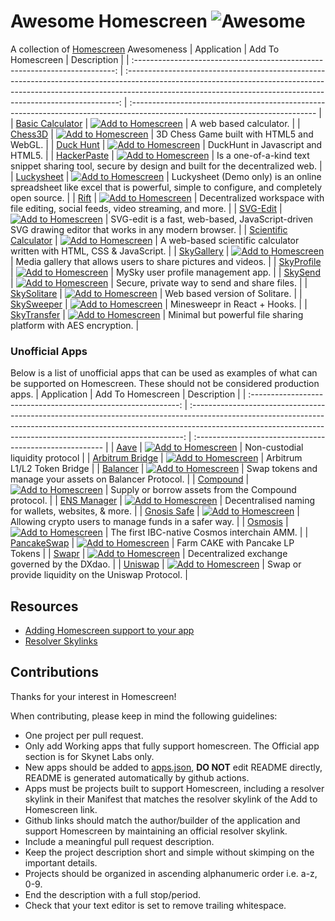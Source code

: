# Awesome Homescreen ![Awesome](https://cdn.rawgit.com/sindresorhus/awesome/d7305f38d29fed78fa85652e3a63e154dd8e8829/media/badge.svg)

A collection of [Homescreen](https://docs.siasky.net/integrations/homescreen) Awesomeness
|                                 Application                                 |                                                                                                              Add To Homescreen                                                                                                             | Description                                                                                                                   |
| :-------------------------------------------------------------------------: | :----------------------------------------------------------------------------------------------------------------------------------------------------------------------------------------------------------------------------------------: | :---------------------------------------------------------------------------------------------------------------------------- |
|         [Basic Calculator](https://github.com/skunk-ink/Calculator)         | [![Add to Homescreen](https://img.shields.io/static/v1?logo=skynet&label=Skynet&labelColor=0d0d0d&message=Add%20to%20Homescreen&color=00c65e)](https://homescreen.hns.siasky.net/#/skylink/AQAGUouhot5ni_x0-NEKfQiEliOaiXUaEDY6FleNJsQ_kA) | A web based calculator.                                                                                                       |
|               [Chess3D](https://github.com/skunk-ink/Chess3D)               | [![Add to Homescreen](https://img.shields.io/static/v1?logo=skynet&label=Skynet&labelColor=0d0d0d&message=Add%20to%20Homescreen&color=00c65e)](https://homescreen.hns.siasky.net/#/skylink/AQBi7_Ln252WtwaI2UcMBdAV46uc9ALUQJ-ITe005LjXUg) | 3D Chess Game built with HTML5 and WebGL.                                                                                     |
|            [Duck Hunt](https://github.com/skunk-ink/DuckHunt-JS)            | [![Add to Homescreen](https://img.shields.io/static/v1?logo=skynet&label=Skynet&labelColor=0d0d0d&message=Add%20to%20Homescreen&color=00c65e)](https://homescreen.hns.siasky.net/#/skylink/AQDgyujLpv2i_nHer2pi3prtNNe-g1ghs6rm3D6baD9AyQ) | DuckHunt in Javascript and HTML5.                                                                                             |
|             [HackerPaste](https://github.com/harej/hackerpaste)             | [![Add to Homescreen](https://img.shields.io/static/v1?logo=skynet&label=Skynet&labelColor=0d0d0d&message=Add%20to%20Homescreen&color=00c65e)](https://homescreen.hns.siasky.net/#/skylink/_AGCc4-wHTEscwQXTox_95VsHjl-GEwrc7rxGhMXCPStRg) | Is a one-of-a-kind text snippet sharing tool, secure by design and built for the decentralized web.                           |
|            [Luckysheet](https://github.com/skunk-ink/Luckysheet)            | [![Add to Homescreen](https://img.shields.io/static/v1?logo=skynet&label=Skynet&labelColor=0d0d0d&message=Add%20to%20Homescreen&color=00c65e)](https://homescreen.hns.siasky.net/#/skylink/AQC0wIqnX1fHedyGmsJKTCosSfNqH_qZpUMt1oq2viTRTg) | Luckysheet (Demo only) is an online spreadsheet like excel that is powerful, simple to configure, and completely open source. |
|                   [Rift](https://github.com/riftdweb/rift)                  | [![Add to Homescreen](https://img.shields.io/static/v1?logo=skynet&label=Skynet&labelColor=0d0d0d&message=Add%20to%20Homescreen&color=00c65e)](https://homescreen.hns.siasky.net/#/skylink/EAD7S3bPStozkTtNtzPwFZ2flVP8r2ZXsfyk31Uw4DdOvA) | Decentralized workspace with file editing, social feeds, video streaming, and more.                                           |
|               [SVG-Edit](https://github.com/skunk-ink/svgedit)              | [![Add to Homescreen](https://img.shields.io/static/v1?logo=skynet&label=Skynet&labelColor=0d0d0d&message=Add%20to%20Homescreen&color=00c65e)](https://homescreen.hns.siasky.net/#/skylink/AQByWTNclNJp2ndsoE1BTonfgSt85KIPHO49m8Tewjw7mA) | SVG-edit is a fast, web-based, JavaScript-driven SVG drawing editor that works in any modern browser.                         |
| [Scientific Calculator](https://github.com/skunk-ink/scientific-calculator) | [![Add to Homescreen](https://img.shields.io/static/v1?logo=skynet&label=Skynet&labelColor=0d0d0d&message=Add%20to%20Homescreen&color=00c65e)](https://homescreen.hns.siasky.net/#/skylink/AQAnLl4CdbO58-RQonia4vkiy_xC47ObCWqxRSn_jFw7EA) | A web-based scientific calculator written with HTML, CSS & JavaScript.                                                        |
|            [SkyGallery](https://github.com/Delivator/SkyGallery)            | [![Add to Homescreen](https://img.shields.io/static/v1?logo=skynet&label=Skynet&labelColor=0d0d0d&message=Add%20to%20Homescreen&color=00c65e)](https://homescreen.hns.siasky.net/#/skylink/AQBj5IcVxgwD4uXJTYC2RqA65daWMNyIDwzif-elDRfuag) | Media gallery that allows users to share pictures and videos.                                                                 |
|           [SkyProfile](https://github.com/skynethubio/SkyProfile)           | [![Add to Homescreen](https://img.shields.io/static/v1?logo=skynet&label=Skynet&labelColor=0d0d0d&message=Add%20to%20Homescreen&color=00c65e)](https://homescreen.hns.siasky.net/#/skylink/AQDtUqr62iymhTzEUReRpJ4-2RC2ZKqKlGOM7xc-0iPhOw) | MySky user profile management app.                                                                                            |
|               [SkySend](https://github.com/redsolver/skysend)               | [![Add to Homescreen](https://img.shields.io/static/v1?logo=skynet&label=Skynet&labelColor=0d0d0d&message=Add%20to%20Homescreen&color=00c65e)](https://homescreen.hns.siasky.net/#/skylink/AQDikuO5szw9nTHZvvm0jT_iwRIJ74UqyvReNwHePAkqBQ) | Secure, private way to send and share files.                                                                                  |
|            [SkySolitare](https://github.com/skunk-ink/solitare3)            | [![Add to Homescreen](https://img.shields.io/static/v1?logo=skynet&label=Skynet&labelColor=0d0d0d&message=Add%20to%20Homescreen&color=00c65e)](https://homescreen.hns.siasky.net/#/skylink/AQDptyePRHP9N6sxJmaeXu_va3tCUgRuUSxUhSIYlNq22A) | Web based version of Solitare.                                                                                                |
|            [SkySweeper](https://github.com/skunk-ink/skysweeper)            | [![Add to Homescreen](https://img.shields.io/static/v1?logo=skynet&label=Skynet&labelColor=0d0d0d&message=Add%20to%20Homescreen&color=00c65e)](https://homescreen.hns.siasky.net/#/skylink/AQAnA2L-CmnbuT8qkcSZ1Xkk89zXJ7Ak-QsBcrL9rdnzqg) | Minesweepr in React + Hooks.                                                                                                  |
|             [SkyTransfer](https://github.com/kamy22/skytransfer)            | [![Add to Homescreen](https://img.shields.io/static/v1?logo=skynet&label=Skynet&labelColor=0d0d0d&message=Add%20to%20Homescreen&color=00c65e)](https://homescreen.hns.siasky.net/#/skylink/AQAJGCmM4njSUoFx-YNm64Zgea8QYRo-kHHf3Vht04mYBQ) | Minimal but powerful file sharing platform with AES encryption.                                                               |
### Unofficial Apps
Below is a list of unofficial apps that can be used as examples of what can be supported on Homescreen. These should not be considered production apps.
|                           Application                          |                                                                                                              Add To Homescreen                                                                                                             | Description                                              |
| :------------------------------------------------------------: | :----------------------------------------------------------------------------------------------------------------------------------------------------------------------------------------------------------------------------------------: | :------------------------------------------------------- |
|           [Aave](https://github.com/dghelm/aave-ui/)           | [![Add to Homescreen](https://img.shields.io/static/v1?logo=skynet&label=Skynet&labelColor=0d0d0d&message=Add%20to%20Homescreen&color=00c65e)](https://homescreen.hns.siasky.net/#/skylink/AQC5-5u4WrNjpS58r4U3vEP5P1MbNnAzPIY-rxDfcvB77A) | Non-custodial liquidity protocol                         |
| [Arbitrum Bridge](https://github.com/dghelm/arb-token-bridge/) | [![Add to Homescreen](https://img.shields.io/static/v1?logo=skynet&label=Skynet&labelColor=0d0d0d&message=Add%20to%20Homescreen&color=00c65e)](https://homescreen.hns.siasky.net/#/skylink/AQDhEMjRuvKdECC_cibQ-fUUm7RjRjiZyXotgc2UGFAmuA) | Arbitrum L1/L2 Token Bridge                              |
|       [Balancer](https://github.com/dghelm/frontend-v2/)       | [![Add to Homescreen](https://img.shields.io/static/v1?logo=skynet&label=Skynet&labelColor=0d0d0d&message=Add%20to%20Homescreen&color=00c65e)](https://homescreen.hns.siasky.net/#/skylink/AQARd_BL9z0i3Gj4yzUBZ7EDZbgkCgZ6XSuTDn0IiPUuQA) | Swap tokens and manage your assets on Balancer Protocol. |
|         [Compound](https://github.com/dghelm/palisade/)        | [![Add to Homescreen](https://img.shields.io/static/v1?logo=skynet&label=Skynet&labelColor=0d0d0d&message=Add%20to%20Homescreen&color=00c65e)](https://homescreen.hns.siasky.net/#/skylink/AQDaZYBJvT6u2CyHziBDEFbhJ_aOIQH_eEqbwwApr9_ryg) | Supply or borrow assets from the Compound protocol.      |
|        [ENS Manager](https://github.com/dghelm/ens-app)        | [![Add to Homescreen](https://img.shields.io/static/v1?logo=skynet&label=Skynet&labelColor=0d0d0d&message=Add%20to%20Homescreen&color=00c65e)](https://homescreen.hns.siasky.net/#/skylink/AQCGKp2BulowHzXAnkwJBeest8l2VDoaXR2G5mjyu5qqqA) | Decentralised naming for wallets, websites, & more.      |
|       [Gnosis Safe](https://github.com/dghelm/safe-react)      | [![Add to Homescreen](https://img.shields.io/static/v1?logo=skynet&label=Skynet&labelColor=0d0d0d&message=Add%20to%20Homescreen&color=00c65e)](https://homescreen.hns.siasky.net/#/skylink/AQAXVtJqddODZhYGXgnSPDspB4_ggilsJvFBNBFkl-m5VQ) | Allowing crypto users to manage funds in a safer way.    |
|     [Osmosis](https://github.com/dghelm/osmosis-frontend/)     | [![Add to Homescreen](https://img.shields.io/static/v1?logo=skynet&label=Skynet&labelColor=0d0d0d&message=Add%20to%20Homescreen&color=00c65e)](https://homescreen.hns.siasky.net/#/skylink/AQDqitdFxUxwpXUGvfn3FS-x90OdaUR_b80v3pldJiYx5w) | The first IBC-native Cosmos interchain AMM.              |
|    [PancakeSwap](https://github.com/dghelm/pancake-frontend)   | [![Add to Homescreen](https://img.shields.io/static/v1?logo=skynet&label=Skynet&labelColor=0d0d0d&message=Add%20to%20Homescreen&color=00c65e)](https://homescreen.hns.siasky.net/#/skylink/AQB3fb5XvcNuNLvB76ycl5Pvm-k0NKMzKUZx_beg3jaPWQ) | Farm CAKE with Pancake LP Tokens                         |
|         [Swapr](https://github.com/dghelm/dxswap-dapp)         | [![Add to Homescreen](https://img.shields.io/static/v1?logo=skynet&label=Skynet&labelColor=0d0d0d&message=Add%20to%20Homescreen&color=00c65e)](https://homescreen.hns.siasky.net/#/skylink/AQA78StqX5ahskjK2i340c3_46RnIf3FwGicsGuZVjaTfQ) | Decentralized exchange governed by the DXdao.            |
|   [Uniswap](https://github.com/SkynetLabs/uniswap-interface/)  | [![Add to Homescreen](https://img.shields.io/static/v1?logo=skynet&label=Skynet&labelColor=0d0d0d&message=Add%20to%20Homescreen&color=00c65e)](https://homescreen.hns.siasky.net/#/skylink/AQBTlVUdVT_qLqqA_4umNe8aiO6KxoGbfvWzEEk0OyvF7w) | Swap or provide liquidity on the Uniswap Protocol.       |
## Resources

- [Adding Homescreen support to your app](https://docs.siasky.net/integrations/homescreen/adding-homescreen-support-to-an-app)
- [Resolver Skylinks](https://docs.siasky.net/skynet-topics/resolver-skylinks#web-tools)

## Contributions

Thanks for your interest in Homescreen!

When contributing, please keep in mind the following guidelines:

- One project per pull request.
- Only add Working apps that fully support homescreen. The Official app section is for Skynet Labs only.
- New apps should be added to [apps.json](./src/apps.json), **DO NOT** edit README directly, README is generated automatically by github actions.
- Apps must be projects built to support Homescreen, including a resolver skylink in their Manifest that matches the resolver skylink of the Add to Homescreen link.
- Github links should match the author/builder of the application and support Homescreen by maintaining an official resolver skylink.
- Include a meaningful pull request description.
- Keep the project description short and simple without skimping on the important details.
- Projects should be organized in ascending alphanumeric order i.e. a-z, 0-9.
- End the description with a full stop/period.
- Check that your text editor is set to remove trailing whitespace.
